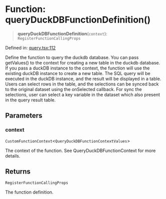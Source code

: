 # Function: queryDuckDBFunctionDefinition()

> **queryDuckDBFunctionDefinition**(`context`): `RegisterFunctionCallingProps`

Defined in: [query.tsx:112](https://github.com/GeoDaCenter/openassistant/blob/65e761aafcb8b3d759c0e5ae9c1cbe8e024f7128/packages/duckdb/src/query.tsx#L112)

Define the function to query the duckdb database. You can pass getValues() to the context for creating a new table in the duckdb database.
If you pass a duckDB instance to the context, the function will use the existing duckDB instance to create a new table.
The SQL query will be executed in the duckDB instance, and the result will be displayed in a table.
Users can select rows in the table, and the selections can be synced back to the original dataset using the onSelected callback.
For sync the selections, user can select a key variable in the dataset which also present in the query result table.

## Parameters

### context

`CustomFunctionContext`\<`QueryDuckDBFunctionContextValues`\>

The context of the function. See QueryDuckDBFunctionContext for more details.

## Returns

`RegisterFunctionCallingProps`

The function definition.
